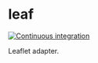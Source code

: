 # leaf

[![Continuous integration](https://github.com/Stassi/leaf/actions/workflows/ci.yml/badge.svg)](https://github.com/Stassi/leaf/actions/workflows/ci.yml)

Leaflet adapter.
